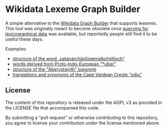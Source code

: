 # Wikidata Lexeme Graph Builder

A simple alternative to the [Wikidata Graph Builder](https://angryloki.github.io/wikidata-graph-builder/) that supports lexemes.
This tool was originally meant to become obsolete once [querying for lexicographical data](https://phabricator.wikimedia.org/T193645) was available,
but reportedly people still find it to be useful these days.

Examples:
* [structure of the word <q lang="de" style="quotes: '„' '“'">satanarchäolügenialkohöllisch</q>](https://lucaswerkmeister.github.io/wikidata-lexeme-graph-builder/?subjects=L129&predicates=P5191)
* [words derived from Proto-Indo-European <q lang="mis-x-Q37178">*uber</q>](https://lucaswerkmeister.github.io/wikidata-lexeme-graph-builder/?subjects=L2087&predicates=P5191)
* [structure of the <q>Aberystwyth</q> toponym](https://lucaswerkmeister.github.io/wikidata-lexeme-graph-builder/?subjects=L4730&predicates=P5191%2CP5238)
* [translations and synonyms of the Cape Verdean Creole <q lang="kea">odju</q>](https://lucaswerkmeister.github.io/wikidata-lexeme-graph-builder/?subjects=L501298&predicates=P5972%2CP5973)

## License

The content of this repository is released under the AGPL v3 as provided in the LICENSE file that accompanied this code.

By submitting a “pull request” or otherwise contributing to this repository, you agree to license your contribution under the license mentioned above.
